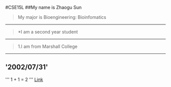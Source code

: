 #CSE15L
##My name is Zhaogu Sun
>My major is Bioengineering: Bioinfomatics
---
>*I am a second year student
---
>1.I am from Marshall College
---
'2002/07/31'
---
'''
1 + 1 = 2
'''
[Link](https://andysun0731.github.io/cse15l-lab-reports/lab-report-1-week-0.html)
